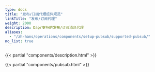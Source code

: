 ```yaml
---
type: docs
title: "发布/订阅代理组件规范"
linkTitle: "发布/订阅代理"
weight: 2000
description: Dapr支持的发布/订阅消息代理
aliases:
  - "/zh-hans/operations/components/setup-pubsub/supported-pubsub/"
no_list: true
---
```


{{< partial "components/description.html" >}}

{{< partial "components/pubsub.html" >}}
